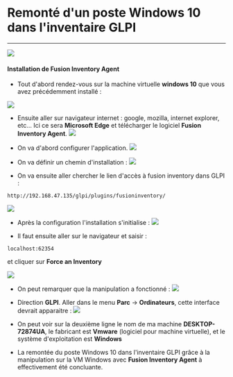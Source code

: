 # Remonté d'un poste Windows 10 dans l'inventaire GLPI
---
![](Img/Windows-Server-Logo.png)

#### Installation de Fusion Inventory Agent

- Tout d'abord rendez-vous sur la machine virtuelle **windows 10** que vous avez précédemment installé :

![](Img/winpost4.PNG)

- Ensuite aller sur navigateur internet : google, mozilla, internet explorer, etc... Ici ce sera **Microsoft Edge** et télécharger le logiciel **Fusion Inventory Agent**.
![](Img/win1.PNG)
- On va d'abord configurer l'application.
![](Img/win2.PNG)

- On va définir un chemin d'installation :
![](Img/win3.PNG)

- On va ensuite aller chercher le lien d'accès à fusion inventory dans GLPI :

```
http://192.168.47.135/glpi/plugins/fusioninventory/
```

![](Img/win4.PNG)

- Après la configuration l'installation s'initialise :
![](Img/win5.PNG)

- Il faut ensuite aller sur le navigateur et saisir :

```
localhost:62354
```

et cliquer sur **Force an Inventory**

![](Img/win6.PNG)

- On peut remarquer que la manipulation a fonctionné :
![](Img/fusioninvage.PNG)

- Direction **GLPI**. Aller dans le menu **Parc** → **Ordinateurs**, cette interface devrait apparaitre :
![](Img/postewin.PNG)

- On peut voir sur la deuxième ligne le nom de ma machine **DESKTOP-72874UA**, le fabricant est **Vmware** (logiciel pour machine virtuelle), et le système d'exploitation est **Windows**
- La remontée du poste Windows 10 dans l'inventaire GLPI grâce à la manipulation sur la VM Windows avec **Fusion Inventory Agent** à effectivement été concluante.
